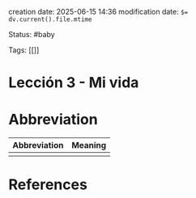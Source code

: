 creation date: 2025-06-15 14:36
modification date: `$= dv.current().file.mtime`

Status: #baby 

Tags: [[]]

# Lección 3 - Mi vida














# Abbreviation

| Abbreviation | Meaning |
| ------------ | ------- |
|              |         |


# References